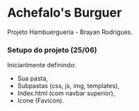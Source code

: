 # Achefalo's Burguer 
Projeto Hambuergueria - Brayan Rodrigues.

### Setupo do projeto (25/06)
Inicianlmente definindo:
* Sua pasta,
* Subpastas (css, js, img, templates),
* Index.html (com navbar superior),
* Icone (Favicon).
